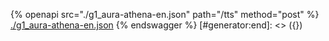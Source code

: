 [#generator:start]: <> ({ "template": "openapi" })
{% openapi src="./g1_aura-athena-en.json" path="/tts" method="post" %}
[./g1_aura-athena-en.json](./g1_aura-athena-en.json)
{% endswagger %}
[#generator:end]: <> ({})